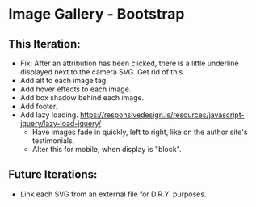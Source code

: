 # Image Gallery - Bootstrap

## This Iteration:

- Fix: After an attribution has been clicked, there is a little underline displayed next to the camera SVG. Get rid of this.
- Add alt to each image tag.
- Add hover effects to each image.
- Add box shadow behind each image.
- Add footer.
- Add lazy loading. https://responsivedesign.is/resources/javascript-jquery/lazy-load-jquery/
  - Have images fade in quickly, left to right, like on the author site's testimonials.
  - Alter this for mobile, when display is "block".

## Future Iterations:

- Link each SVG from an external file for D.R.Y. purposes.